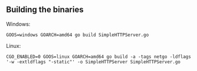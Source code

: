 ## Building the binaries

Windows:

``
GOOS=windows GOARCH=amd64 go build SimpleHTTPServer.go
``

Linux:

``
CGO_ENABLED=0 GOOS=linux GOARCH=amd64 go build -a -tags netgo -ldflags '-w -extldflags "-static"' -o SimpleHTTPServer SimpleHTTPServer.go
``
